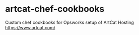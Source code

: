 artcat-chef-cookbooks
=====================

Custom chef cookbooks for Opsworks setup of ArtCat Hosting https://www.artcat.com/
